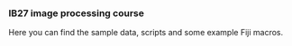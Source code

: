 ### IB27 image processing course 

Here you can find the sample data, scripts and some example Fiji macros. 
